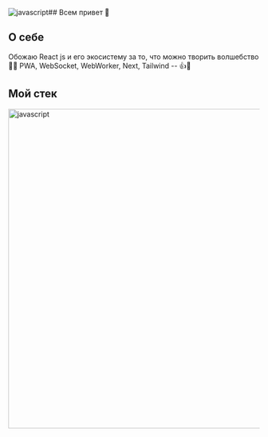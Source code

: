![javascript](https://github.com/user-attachments/assets/e50eecd6-584b-4170-adf2-f91e42fc71ee)## Всем привет 👋

## О себе

Обожаю React js и его экосистему за то, что можно творить волшебство🧙😊
PWA, WebSocket, WebWorker, Next, Tailwind -- 👍💪

## Мой стек

<img width="640" height="640" alt="javascript" src="https://github.com/user-attachments/assets/5510d4e1-7c0a-4090-b03e-988c1e916fa3" />





<!--
**rommka83/rommka83** is a ✨ _special_ ✨ repository because its `README.md` (this file) appears on your GitHub profile.

Here are some ideas to get you started:

- 🔭 I’m currently working on ...
- 🌱 I’m currently learning ...
- 👯 I’m looking to collaborate on ...
- 🤔 I’m looking for help with ...
- 💬 Ask me about ...
- 📫 How to reach me: ...
- 😄 Pronouns: ...
- ⚡ Fun fact: ...
-->
